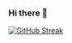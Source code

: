 ### Hi there 👋

<!--
**SparshV0044/SparshV0044** is a ✨ _special_ ✨ repository because its `README.md` (this file) appears on your GitHub profile.

Here are some ideas to get you started:

- 💻 I’m currently working on Backend Development (MERN)
- 🤖 I’m currently learning  AI/ML
- 👯 I’m looking to collaborate on  Hackthon Projects

- 💬 Ask me about ...
- 📫 How to reach me: ...
- 😄 Pronouns: ...
- ⚡ Fun fact: ...
-->


[![GitHub Streak](http://github-readme-streak-stats.herokuapp.com?user=SparshV0044&theme=github-dark&date_format=M%20j%5B%2C%20Y%5D)](https://git.io/streak-stats)
